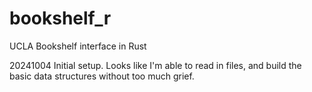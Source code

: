 # bookshelf_r
UCLA Bookshelf interface in Rust

20241004 Initial setup.  Looks like I'm able to read in files, and build the
basic data structures without too much grief.

